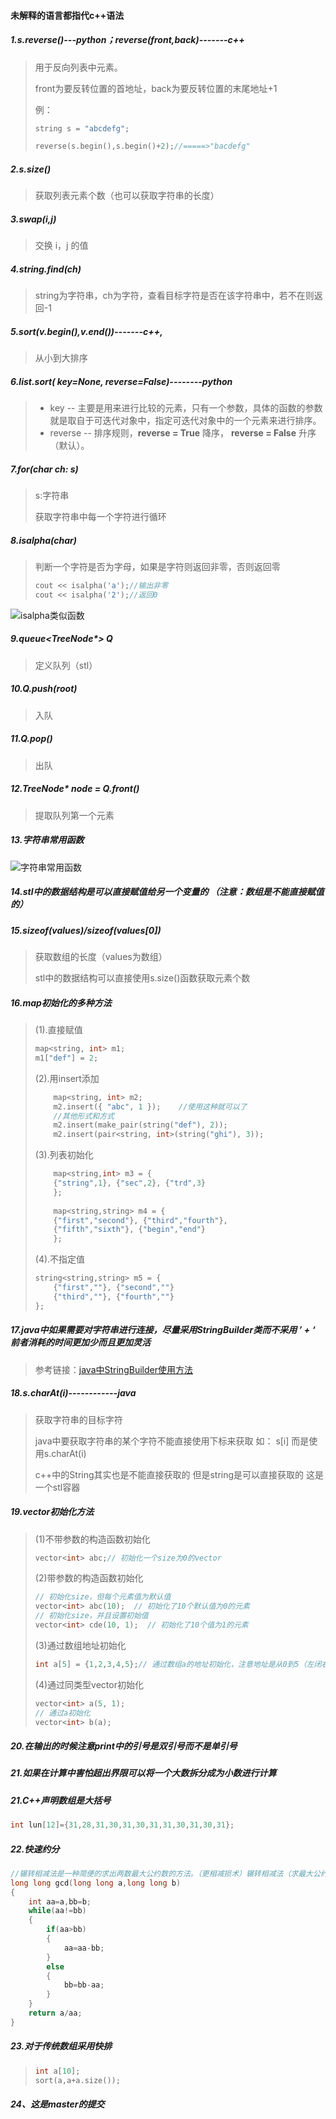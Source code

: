 #### 未解释的语言都指代c++语法

##### 1.s.reverse()---python；reverse(front,back)-------c++					

>  用于反向列表中元素。
>
>  front为要反转位置的首地址，back为要反转位置的末尾地址+1
>
>  例：
>
>  ```c++
>  string s = "abcdefg";
>  
>  reverse(s.begin(),s.begin()+2);//=====>"bacdefg"
>  ```

##### 2.s.size()							

> 获取列表元素个数（也可以获取字符串的长度）

##### 3.swap(i,j)						

> 交换 i，j 的值

##### 4.string.find(ch)				

> string为字符串，ch为字符，查看目标字符是否在该字符串中，若不在则返回-1

##### 5.sort(v.begin(),v.end())-------c++,							

> 从小到大排序

##### 6.list.sort( key=None, reverse=False)--------python

> - key -- 主要是用来进行比较的元素，只有一个参数，具体的函数的参数就是取自于可迭代对象中，指定可迭代对象中的一个元素来进行排序。
> - reverse -- 排序规则，**reverse = True** 降序， **reverse = False** 升序（默认）。

##### 7.for(char ch: s)

> s:字符串
>
> 获取字符串中每一个字符进行循环

##### 8.isalpha(char)

> 判断一个字符是否为字母，如果是字符则返回非零，否则返回零
>
> ```c++
> cout << isalpha('a');//输出非零
> cout << isalpha('2');//返回0
> ```

![isalpha类似函数](images/clip_image001-1596873560537.png)

##### 9.queue<TreeNode*> Q

> 定义队列（stl）

##### 10.Q.push(root)

> 入队

##### 11.Q.pop()

> 出队

##### 12.TreeNode* node = Q.front()

> 提取队列第一个元素

##### 13.字符串常用函数

![字符串常用函数 ](images/clip_image001.png)

##### 14.stl中的数据结构是可以直接赋值给另一个变量的 （**注意**：数组是不能直接赋值的）

##### 15.**sizeof**(values)/**sizeof**(values[0])

> 获取数组的长度（values为数组）
>
> stl中的数据结构可以直接使用s.size()函数获取元素个数

##### 16.map初始化的多种方法

> (1).直接赋值
>
> ```c++
> map<string, int> m1;
> m1["def"] = 2;
> ```
>
> (2).用insert添加
>
> ```c++
>     map<string, int> m2;
>     m2.insert({ "abc", 1 });    //使用这种就可以了
>     //其他形式和方式
>     m2.insert(make_pair(string("def"), 2));
>     m2.insert(pair<string, int>(string("ghi"), 3));
> ```
>
> (3).列表初始化
>
> ```c++
>     map<string,int> m3 = {
>     {"string",1}, {"sec",2}, {"trd",3}
>     };
>  
>     map<string,string> m4 = {
>     {"first","second"}, {"third","fourth"},
>     {"fifth","sixth"}, {"begin","end"}
>     };
> ```
>
> (4).不指定值
>
> ```c++
> string<string,string> m5 = {
>     {"first",""}, {"second",""}
>     {"third",""}, {"fourth",""}
> };
> ```

##### 17.java中如果需要对字符串进行连接，尽量采用StringBuilder类而不采用 ’ + ‘   前者消耗的时间更加少而且更加灵活

> 参考链接：[java中StringBuilder使用方法](https://www.cnblogs.com/onetheway2018/p/11553168.html)

##### 18.s.charAt(i)------------java

> 获取字符串的目标字符
>
> java中要获取字符串的某个字符不能直接使用下标来获取 如： s[i] 而是使用s.charAt(i)
>
> c++中的String其实也是不能直接获取的 但是string是可以直接获取的 这是一个stl容器

##### 19.vector初始化方法

> (1)不带参数的构造函数初始化
>
> ```c++
> vector<int> abc;// 初始化一个size为0的vector
> ```
>
> (2)带参数的构造函数初始化
>
> ```c++
> // 初始化size，但每个元素值为默认值
> vector<int> abc(10);  // 初始化了10个默认值为0的元素
> // 初始化size，并且设置初始值
> vector<int> cde(10, 1);  // 初始化了10个值为1的元素
> ```
>
> (3)通过数组地址初始化
>
> ```c++
> int a[5] = {1,2,3,4,5};// 通过数组a的地址初始化，注意地址是从0到5（左闭右开）
> ```
>
> (4)通过同类型vector初始化
>
> ```c++
> vector<int> a(5, 1);
> // 通过a初始化
> vector<int> b(a);
> ```

##### 20.在输出的时候注意print中的引号是双引号而不是单引号

##### 21.如果在计算中害怕超出界限可以将一个大数拆分成为小数进行计算

##### 21.C++声明数组是大括号

```c++
int lun[12]={31,28,31,30,31,30,31,31,30,31,30,31};
```

##### 22.快速约分

```c++
//辗转相减法是一种简便的求出两数最大公约数的方法。（更相减损术）辗转相减法（求最大公约数），即尼考曼彻斯法，其特色是做一系列减法，从而求得最大公约数。例如 ：两个自然数35和14，用大数减去小数，(35,14)->(21,14)->(7,14)，此时，7小于14，要做一次交换，把14作为被减数，即(14,7)->(7,7)，再做一次相减，结果为0，这样也就求出了最大公约数7
long long gcd(long long a,long long b)
{
	int aa=a,bb=b;
	while(aa!=bb)
	{
		if(aa>bb)
		{
			aa=aa-bb;
		}
		else 
		{
			bb=bb-aa;
		}
	}
	return a/aa;
}
```

##### 23.对于传统数组采用快排

> ```c++
> int a[10];
> sort(a,a+a.size());
> ```


##### 24、这是master的提交


